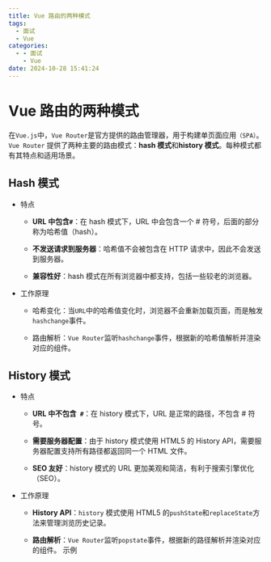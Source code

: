```yaml
---
title: Vue 路由的两种模式
tags:
  - 面试
  - Vue
categories:
  - - 面试
    - Vue
date: 2024-10-28 15:41:24
---
```


<!-- @format -->

# Vue 路由的两种模式

在`Vue.js`中，`Vue Router`是官方提供的路由管理器，用于构建单页面应用`（SPA）`。`Vue Router` 提供了两种主要的路由模式：**hash 模式**和**history 模式**。每种模式都有其特点和适用场景。

## Hash 模式

- 特点

  - **URL 中包含`#`**：在 hash 模式下，URL 中会包含一个 # 符号，后面的部分称为哈希值（hash）。

  - **不发送请求到服务器**：哈希值不会被包含在 HTTP 请求中，因此不会发送到服务器。

  - **兼容性好**：hash 模式在所有浏览器中都支持，包括一些较老的浏览器。

- 工作原理

  - 哈希变化：当`URL`中的哈希值变化时，浏览器不会重新加载页面，而是触发`hashchange`事件。

  - 路由解析：`Vue Router`监听`hashchange`事件，根据新的哈希值解析并渲染对应的组件。

## History 模式

- 特点

  - **URL 中不包含` #`**：在 history 模式下，URL 是正常的路径，不包含 # 符号。

  - **需要服务器配置**：由于 history 模式使用 HTML5 的 History API，需要服务器配置支持所有路径都返回同一个 HTML 文件。

  - **SEO 友好**：history 模式的 URL 更加美观和简洁，有利于搜索引擎优化（SEO）。

- 工作原理

  - **History API**：`history` 模式使用 HTML5 的`pushState`和`replaceState`方法来管理浏览历史记录。

  - **路由解析**：`Vue Router`监听`popstate`事件，根据新的路径解析并渲染对应的组件。
    示例
